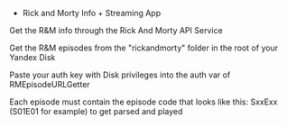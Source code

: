 - Rick and Morty Info + Streaming App

Get the R&M info through the Rick And Morty API Service

Get the R&M episodes from the "rickandmorty" folder in the root of your Yandex Disk

Paste your auth key with Disk privileges into the auth var of RMEpisodeURLGetter

Each episode must contain the episode code that looks like this: SxxExx (S01E01 for example) to get parsed and played 
